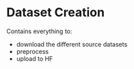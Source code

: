 # Dataset Creation

Contains everything to:
- download the different source datasets
- preprocess
- upload to HF
